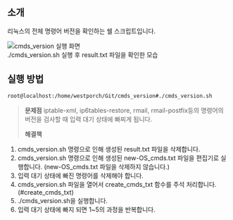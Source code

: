 소개
--------
리눅스의 전체 명령어 버전을 확인하는 쉘 스크립트입니다.

![cmds_version 실행 화면](https://lh3.googleusercontent.com/-9wfVnrpVGUc/VguKQgE1HFI/AAAAAAAAB4s/i5XtVbeRxOY/s512-Ic42/cmds_version-screenshot.png)
<br>
./cmds_version.sh 실행 후 result.txt 파일을 확인한 모습

실행 방법
--------------

```bash
root@localhost:/home/westporch/Git/cmds_version#./cmds_version.sh
```
> **문제점**
iptable-xml, ip6tables-restore, rmail, rmail-postfix등의 명령어의 버전을 검사할 때 입력 대기 상태에 빠찌게 됩니다. 
>
>**해결책**
1. cmds_version.sh 명령으로 인해 생성된 result.txt 파일을 삭제합니다.
2. cmds_version.sh 명령으로 인해 생성된 new-OS_cmds.txt 파일을 편집기로 실행합니다. (new-OS_cmds.txt 파일을 삭제하지 않습니다.)
3. 입력 대기 상태에 빠진 명령어를 삭제해야 합니다. 
4. cmds_version.sh 파일을 열어서 create_cmds_txt 함수를 주석 처리합니다. (#create_cmds_txt)
5. ./cmds_version.sh을 실행합니다.
6. 입력 대기 상태에 빠지 되면 1~5의 과정을 반복합니다.

